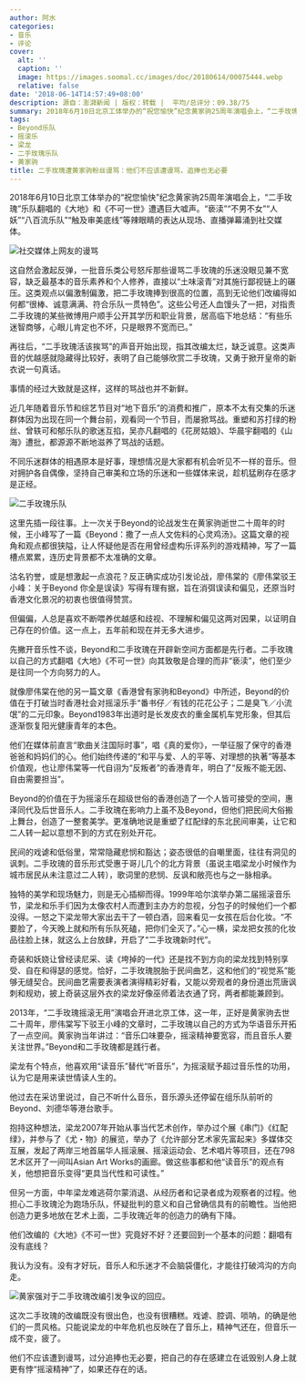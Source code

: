 ```yaml
---
author: 阿水
categories:
- 音乐
- 评论
cover:
  alt: ''
  caption: ''
  image: https://images.soomal.cc/images/doc/20180614/00075444.webp
  relative: false
date: '2018-06-14T14:57:49+08:00'
description: 源自：澎湃新闻 | 版权：转载 |  平均/总评分：09.38/75
summary: 2018年6月10日北京工体举办的“祝您愉快”纪念黄家驹25周年演唱会上，“二手玫瑰”乐队翻唱的《大地》和《不可一世》遭遇巨大嘘声。“亵渎”“不男不女”“人妖”“八百流乐队”“触及审美底线”等辣眼睛的表达从现场、直播弹幕涌到社交媒体……
tags:
- Beyond乐队
- 摇滚乐
- 梁龙
- 二手玫瑰乐队
- 黄家驹
title: 二手玫瑰遭黄家驹粉丝谩骂：他们不应该遭谩骂，追捧也无必要
---
```


2018年6月10日北京工体举办的“祝您愉快”纪念黄家驹25周年演唱会上，“二手玫瑰”乐队翻唱的《大地》和《不可一世》遭遇巨大嘘声。“亵渎”“不男不女”“人妖”“八百流乐队”“触及审美底线”等辣眼睛的表达从现场、直播弹幕涌到社交媒体。

![社交媒体上网友的谩骂](https://images.soomal.cc/images/doc/20180614/00075443_01.webp)





这自然会激起反弹，一批音乐类公号怒斥那些谩骂二手玫瑰的乐迷没眼见兼不宽容，缺乏最基本的音乐素养和个人修养，直接以“土味滚青”对其施行鄙视链上的碾压。这类观点以偏激制偏激，把二手玫瑰捧到很高的位置，高到无论他们改编得如何都“很棒、诚意满满、符合乐队一贯特色”。这些公号还人血馒头了一把，对指责二手玫瑰的某些微博用户顺手公开其学历和职业背景，居高临下地总结：“有些乐迷智商够，心眼儿肯定也不坏，只是眼界不宽而已。”

再往后，“二手玫瑰活该挨骂”的声音开始出现，指其改编太烂，缺乏诚意。这类声音的优越感就隐藏得比较好，表明了自己能够欣赏二手玫瑰，又勇于掀开皇帝的新衣说一句真话。

事情的经过大致就是这样，这样的骂战也并不新鲜。

近几年随着音乐节和综艺节目对“地下音乐”的消费和推广，原本不太有交集的乐迷群体因为出现在同一个舞台前，观看同一个节目，而屡掀骂战。重塑和苏打绿的粉丝、曾轶可和郁乐队的歌迷互掐，吴亦凡翻唱的《花房姑娘》、华晨宇翻唱的《山海》遭批，都源源不断地滋养了骂战的话题。

不同乐迷群体的相遇原本是好事，理想情况是大家都有机会听见不一样的音乐。但对拥护各自偶像，坚持自己审美和立场的乐迷和一些媒体来说，趁机猛刷存在感才是正经。

![二手玫瑰乐队](https://images.soomal.cc/images/doc/20180614/00075444.webp)





这里先插一段往事。上一次关于Beyond的论战发生在黄家驹逝世二十周年的时候，王小峰写了一篇《Beyond：撒了一点人文佐料的心灵鸡汤》。这篇文章的视角和观点都很狭隘，让人怀疑他是否在用曾经虚构乐评系列的游戏精神，写了一篇槽点累累，连历史背景都不太准确的文章。

沽名钓誉，或是想激起一点浪花？反正确实成功引发论战，廖伟棠的《廖伟棠驳王小峰：关于Beyond 你全是误读》写得有理有据，旨在消弭误读和偏见，还原当时香港文化景况的初衷也很值得赞赏。

但偏偏，人总是喜欢不断喂养优越感和歧视、不理解和偏见这两对因果，以证明自己存在的价值。这一点上，五年前和现在并无多大进步。

先撇开音乐性不谈，Beyond和二手玫瑰在开辟新空间方面都是先行者。二手玫瑰以自己的方式翻唱《大地》《不可一世》向其致敬是合理的而非“亵渎”，他们至少是往同一个方向努力的人。

就像廖伟棠在他的另一篇文章《香港曾有家驹和Beyond》中所述，Beyond的价值在于打破当时香港社会对摇滚乐手“番书仔／有钱的花花公子；二是臭飞／小流氓”的二元印象。Beyond1983年出道时是长发皮衣的重金属机车党形象，但其后逐渐恢复阳光健康青年的本色。

他们在媒体前直言“歌曲关注国际时事”，唱《真的爱你》，一举征服了保守的香港爸爸和妈妈们的心。他们始终传递的“和平与爱、人的平等、对理想的执著”等基本价值观，也让廖伟棠等一代自诩为“反叛者”的香港青年，明白了“反叛不能无因、自由需要担当”。

Beyond的价值在于为摇滚乐在超级世俗的香港创造了一个人皆可接受的空间，惠泽同代及后世音乐人。二手玫瑰在影响力上虽不及Beyond，但他们把民间大俗搬上舞台，创造了一整套美学。更准确地说是重塑了红配绿的东北民间审美，让它和二人转一起以意想不到的方式在别处开花。

民间的戏谑和低俗里，常常隐藏悲悯和豁达；姿态很低的自嘲里面，往往有洞见的讽刺。二手玫瑰的音乐形式受惠于哥儿几个的北方背景（虽说主唱梁龙小时候作为城市居民从未注意过二人转），歌词里的悲悯、反讽和敞亮也与之一脉相承。

独特的美学和现场魅力，则是无心插柳而得。1999年哈尔滨举办第二届摇滚音乐节，梁龙和乐手们因为太像农村人而遭到主办方的忽视，分包子的时候他们一个都没得。一怒之下梁龙带大家出去干了一顿白酒，回来看见一女孩在后台化妆。“不要脸了，今天晚上就和所有乐队死磕，把你们全灭了。”心一横，梁龙把女孩的化妆品往脸上抹，就这么上台放肆，开启了“二手玫瑰新时代”。

奇装和妖娆让曾经读尼采、读《垮掉的一代》还是找不到方向的梁龙找到特别享受、自在和得瑟的感觉。恰好，二手玫瑰脱胎于民间曲艺，这和他们的“视觉系”能够无缝契合。民间曲艺需要表演者演得精彩好看，又能以旁观者的身份道出荒唐讽刺和规劝，披上奇装这层外衣的梁龙好像巫师着法衣通了窍，两者都能兼顾到。

2013年，“二手玫瑰摇滚无用”演唱会开进北京工体，这一年，正好是黄家驹去世二十周年，廖伟棠写下驳王小峰的文章时，二手玫瑰以自己的方式为华语音乐开拓了一点空间。黄家驹当年讲过：“音乐口味要杂，摇滚精神要宽容，而且音乐人要关注世界。”Beyond和二手玫瑰都是践行者。

梁龙有个特点，他喜欢用“读音乐”替代“听音乐”，为摇滚赋予超过音乐性的功用，认为它是用来读世情读人生的。

他过去在采访里说过，自己不听什么音乐，音乐源头还停留在组乐队前听的Beyond、刘德华等港台歌手。

抱持这种想法，梁龙2007年开始从事当代艺术创作，举办过个展《串门》《红配绿》，并参与了《尤・物》的展览，举办了《允许部分艺术家先富起来》多媒体交互展，发起了两岸三地首届华人摇滚展、摇滚运动会、艺术唱片等项目，还在798艺术区开了一间叫Asian Art Works的画廊。做这些事都和他“读音乐”的观点有关，他想把音乐变得“更具当代性和可读性。”

但另一方面，中年梁龙难逃荷尔蒙消退、从经历者和记录者成为观察者的过程。他担心二手玫瑰沦为跑场乐队，怀疑批判的意义和自己曾确信具有的前瞻性。当他把创造力更多地放在艺术上面，二手玫瑰近年的创造力的确有下降。

他们改编的《大地》《不可一世》究竟好不好？还要回到一个基本的问题：翻唱有没有底线？

我认为没有。没有才好玩，音乐人和乐迷才不会脑袋僵化，才能往打破鸿沟的方向走。

![黄家强对于二手玫瑰改编引发争议的回应。](https://images.soomal.cc/images/doc/20180614/00075445.webp)





这次二手玫瑰的改编既没有很出色，也没有很糟糕。戏谑、腔调、唢呐，的确是他们的一贯风格。只能说梁龙的中年危机也反映在了音乐上，精神气还在，但音乐一成不变，疲了。

他们不应该遭到谩骂，过分追捧也无必要，把自己的存在感建立在诋毁别人身上就更有悖“摇滚精神”了，如果还存在的话。